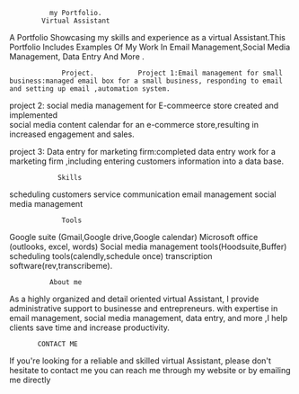               my Portfolio.
            Virtual Assistant 
 A Portfolio Showcasing my skills and experience as a virtual Assistant.This Portfolio Includes Examples Of My Work In Email Management,Social Media Management,   Data Entry And More .

                 Project.           Project 1:Email management for small business:managed email box for a small business, responding to email and setting up email ,automation system.

project 2: social media management for E-commeerce store created and implemented     
social media content calendar for an e-commerce store,resulting in increased engagement and sales.

project 3: Data entry for marketing firm:completed data entry work for a marketing firm ,including entering customers information into a data base.
 
                Skills
scheduling                       customers service
communication
email management
social media management 

                 Tools

    
Google suite (Gmail,Google drive,Google calendar)
Microsoft office (outlooks, excel, words) Social media management tools(Hoodsuite,Buffer)
scheduling tools(calendly,schedule once)
transcription software(rev,transcribeme).
      
                
              About me
As a highly organized and detail oriented virtual Assistant, I provide administrative support to businesse and entrepreneurs. with expertise in email management, social media management, data entry, and more ,I help clients save time and increase productivity.

           CONTACT ME
If you're looking for a reliable and skilled virtual Assistant, please don't hesitate to contact me you can reach me through my website or by emailing me directly